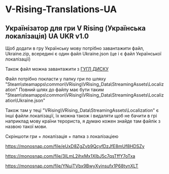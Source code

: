 # V-Rising-Translations-UA
## Українізатор для гри V Rising (Українська локалізація) UA UKR v1.0

Щоб додати в гру Українську мову потрібно завантажити файл, Ukraine.zip, всередині є один файл Ukraine.json (це і є файл Української локалізації)

Також файл можна завантажити з [ГУГЛ ДИСКУ](https://drive.google.com/file/d/1JuhxnTiD5QDzdPg0HtLvuAUYPH4dlFka/view?usp=sharing)

Файл потрібно покласти у папку гри по шляху "Steam\steamapps\common\VRising\VRising_Data\StreamingAssets\Localization"
Повний шлях до файлу має бути таким "Steam\steamapps\common\VRising\VRising_Data\StreamingAssets\Localization\Ukraine.json"

Також там у теці "VRising\VRising_Data\StreamingAssets\Localization" є інші файли локалізації, їх можна також і видаляти щоб не бачити в грі наприклад мову країни терориста, я думаю кожен знайде там файлік з назвою такої мови.

Скріншоти гри + локалізація + папка з локалізаціею

https://monosnap.com/file/eUxD8ZgZvb9QcyfDzJfE8mUf8HDSZy

https://monosnap.com/file/3ILmL2ihxMx1XIbJ5c7qsTffY7oTxa

https://monosnap.com/file/YNuiTVbx9BwyXyinsufx1P68tynXLT

